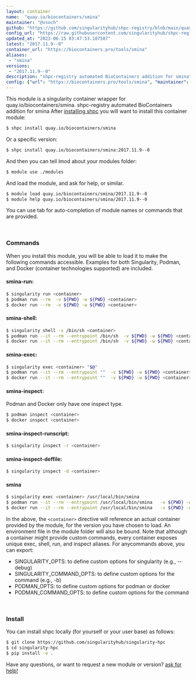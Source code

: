 ```yaml
---
layout: container
name:  "quay.io/biocontainers/smina"
maintainer: "@vsoch"
github: "https://github.com/singularityhub/shpc-registry/blob/main/quay.io/biocontainers/smina/container.yaml"
config_url: "https://raw.githubusercontent.com/singularityhub/shpc-registry/main/quay.io/biocontainers/smina/container.yaml"
updated_at: "2023-06-15 03:47:53.107587"
latest: "2017.11.9--0"
container_url: "https://biocontainers.pro/tools/smina"
aliases:
 - "smina"
versions:
 - "2017.11.9--0"
description: "shpc-registry automated BioContainers addition for smina"
config: {"url": "https://biocontainers.pro/tools/smina", "maintainer": "@vsoch", "description": "shpc-registry automated BioContainers addition for smina", "latest": {"2017.11.9--0": "sha256:502e7be073c9ec35b996656a48e9560e05746ad6d98649c56f98af9a724875b4"}, "tags": {"2017.11.9--0": "sha256:502e7be073c9ec35b996656a48e9560e05746ad6d98649c56f98af9a724875b4"}, "docker": "quay.io/biocontainers/smina", "aliases": {"smina": "/usr/local/bin/smina"}}
---
```


This module is a singularity container wrapper for quay.io/biocontainers/smina.
shpc-registry automated BioContainers addition for smina
After [installing shpc](#install) you will want to install this container module:


```bash
$ shpc install quay.io/biocontainers/smina
```

Or a specific version:

```bash
$ shpc install quay.io/biocontainers/smina:2017.11.9--0
```

And then you can tell lmod about your modules folder:

```bash
$ module use ./modules
```

And load the module, and ask for help, or similar.

```bash
$ module load quay.io/biocontainers/smina/2017.11.9--0
$ module help quay.io/biocontainers/smina/2017.11.9--0
```

You can use tab for auto-completion of module names or commands that are provided.

<br>

### Commands

When you install this module, you will be able to load it to make the following commands accessible.
Examples for both Singularity, Podman, and Docker (container technologies supported) are included.

#### smina-run:

```bash
$ singularity run <container>
$ podman run --rm  -v ${PWD} -w ${PWD} <container>
$ docker run --rm  -v ${PWD} -w ${PWD} <container>
```

#### smina-shell:

```bash
$ singularity shell -s /bin/sh <container>
$ podman run --it --rm --entrypoint /bin/sh  -v ${PWD} -w ${PWD} <container>
$ docker run --it --rm --entrypoint /bin/sh  -v ${PWD} -w ${PWD} <container>
```

#### smina-exec:

```bash
$ singularity exec <container> "$@"
$ podman run --it --rm --entrypoint ""  -v ${PWD} -w ${PWD} <container> "$@"
$ docker run --it --rm --entrypoint ""  -v ${PWD} -w ${PWD} <container> "$@"
```

#### smina-inspect:

Podman and Docker only have one inspect type.

```bash
$ podman inspect <container>
$ docker inspect <container>
```

#### smina-inspect-runscript:

```bash
$ singularity inspect -r <container>
```

#### smina-inspect-deffile:

```bash
$ singularity inspect -d <container>
```


#### smina

```bash
$ singularity exec <container> /usr/local/bin/smina
$ podman run --it --rm --entrypoint /usr/local/bin/smina   -v ${PWD} -w ${PWD} <container> -c " $@"
$ docker run --it --rm --entrypoint /usr/local/bin/smina   -v ${PWD} -w ${PWD} <container> -c " $@"
```



In the above, the `<container>` directive will reference an actual container provided
by the module, for the version you have chosen to load. An environment file in the
module folder will also be bound. Note that although a container
might provide custom commands, every container exposes unique exec, shell, run, and
inspect aliases. For anycommands above, you can export:

 - SINGULARITY_OPTS: to define custom options for singularity (e.g., --debug)
 - SINGULARITY_COMMAND_OPTS: to define custom options for the command (e.g., -b)
 - PODMAN_OPTS: to define custom options for podman or docker
 - PODMAN_COMMAND_OPTS: to define custom options for the command

<br>

### Install

You can install shpc locally (for yourself or your user base) as follows:

```bash
$ git clone https://github.com/singularityhub/singularity-hpc
$ cd singularity-hpc
$ pip install -e .
```

Have any questions, or want to request a new module or version? [ask for help!](https://github.com/singularityhub/singularity-hpc/issues)